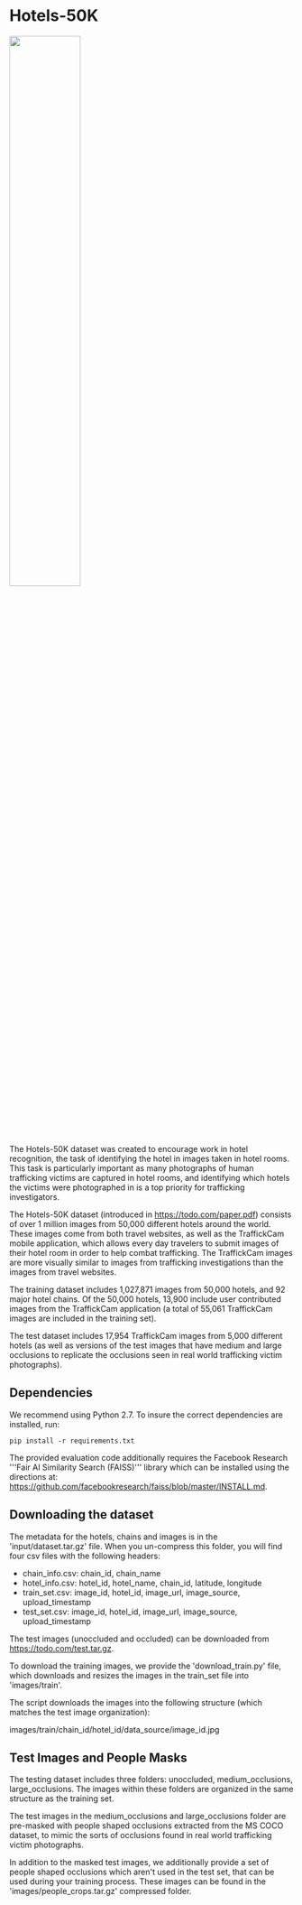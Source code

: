 # Hotels-50K
<img src="https://www2.seas.gwu.edu/~astylianou/images/hotels50k/trafficking_hotel_recognition.png" style="width:50%; margin-left:auto; margin-right:auto;">

The Hotels-50K dataset was created to encourage work in hotel recognition, the task of identifying the hotel in images taken in hotel rooms. This task is particularly important as many photographs of human trafficking victims are captured in hotel rooms, and identifying which hotels the victims were photographed in is a top priority for trafficking investigators.

The Hotels-50K dataset (introduced in https://todo.com/paper.pdf) consists of over 1 million images from 50,000 different hotels around the world. These images come from both travel websites, as well as the TraffickCam mobile application, which allows every day travelers to submit images of their hotel room in order to help combat trafficking. The TraffickCam images are more visually similar to images from trafficking investigations than the images from travel websites.

The training dataset includes 1,027,871 images from 50,000 hotels, and 92 major hotel chains. Of the 50,000 hotels, 13,900 include user contributed images from the TraffickCam application  (a total of 55,061 TraffickCam images are included in the training set).

The test dataset includes 17,954 TraffickCam images from 5,000 different hotels (as well as versions of the test images that have medium and large occlusions to replicate the occlusions seen in real world trafficking victim photographs).

## Dependencies
We recommend using Python 2.7. To insure the correct dependencies are installed, run:

```
pip install -r requirements.txt
```

The provided evaluation code additionally requires the Facebook Research '''Fair AI Similarity Search (FAISS)''' library which can be installed using the directions at: https://github.com/facebookresearch/faiss/blob/master/INSTALL.md.

## Downloading the dataset
The metadata for the hotels, chains and images is in the 'input/dataset.tar.gz' file. When you un-compress this folder, you will find four csv files with the following headers:

* chain_info.csv: chain_id, chain_name
* hotel_info.csv: hotel_id, hotel_name, chain_id, latitude, longitude
* train_set.csv: image_id, hotel_id, image_url, image_source, upload_timestamp
* test_set.csv: image_id, hotel_id, image_url, image_source, upload_timestamp

The test images (unoccluded and occluded) can be downloaded from https://todo.com/test.tar.gz.

To download the training images, we provide the 'download_train.py' file, which downloads and resizes the images in the train_set file into 'images/train'.

The script downloads the images into the following structure (which matches the test image organization):

images/train/chain_id/hotel_id/data_source/image_id.jpg

## Test Images and People Masks
The testing dataset includes three folders: unoccluded, medium_occlusions, large_occlusions. The images within these folders are organized in the same structure as the training set.

The test images in the medium_occlusions and large_occlusions folder are pre-masked with people shaped occlusions extracted from the MS COCO dataset, to mimic the sorts of occlusions found in real world trafficking victim photographs.

In addition to the masked test images, we additionally provide a set of people shaped occlusions which aren't used in the test set, that can be used during your training process. These images can be found in the 'images/people_crops.tar.gz' compressed folder.

